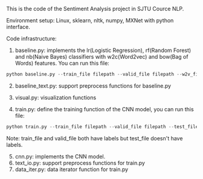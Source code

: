 This is the code of the Sentiment Analysis project in SJTU Cource NLP.

Environment setup: Linux, sklearn, nltk, numpy, MXNet with python interface.

Code infrastructure:
1. baseline.py: implements the lr(Logistic Regression), rf(Random Forest) and nb(Naive Bayes)
classifiers with w2c(Word2vec) and bow(Bag of Words) features. You can run this file:

```Python
python baseline.py --train_file filepath --valid_file filepath --w2v_file filepath|None --classifier lr|rf|nb --feature bow|w2c
```

2. baseline_text.py: support preprocess functions for baseline.py
3. visual.py: visualization functions

4. train.py: define the training function of the CNN model, you can run this file:

```Python
python train.py --train_file filepath --valid_file filepath --test_file filepath --mode rand|static|non_static --w2v_file filepath|None --machine gpu|cpu
```
Note: train_file and valid_file both have labels but test_file doesn't have labels.

5. cnn.py: implements the CNN model.
6. text_io.py: support preprocess functions for train.py
7. data_iter.py: data iterator function for train.py
